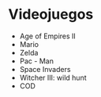 # Videojuegos

* Age of Empires II
* Mario
* Zelda
* Pac - Man
* Space Invaders
* Witcher III: wild hunt
* COD

 
